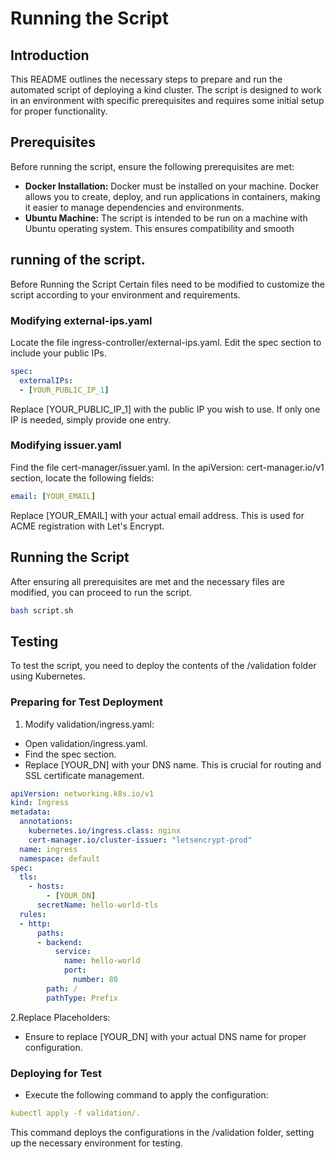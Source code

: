# Running the Script
## Introduction
This README outlines the necessary steps to prepare and run the automated script of deploying a kind cluster. The script is designed to work in an environment with specific prerequisites and requires some initial setup for proper functionality.

## Prerequisites
Before running the script, ensure the following prerequisites are met:

- **Docker Installation:** Docker must be installed on your machine. Docker allows you to create, deploy, and run applications in containers, making it easier to manage dependencies and environments.
- **Ubuntu Machine:** The script is intended to be run on a machine with Ubuntu operating system. This ensures compatibility and smooth

## running of the script.
Before Running the Script
Certain files need to be modified to customize the script according to your environment and requirements.

### Modifying external-ips.yaml
Locate the file ingress-controller/external-ips.yaml.
Edit the spec section to include your public IPs.
```yaml
spec:
  externalIPs:
  - [YOUR_PUBLIC_IP_1]

```
Replace [YOUR_PUBLIC_IP_1]  with the public IP you wish to use. If only one IP is needed, simply provide one entry.

### Modifying issuer.yaml
Find the file cert-manager/issuer.yaml.
In the apiVersion: cert-manager.io/v1 section, locate the following fields:

```yaml
email: [YOUR_EMAIL]
```
Replace [YOUR_EMAIL] with your actual email address. This is used for ACME registration with Let's Encrypt.
## Running the Script
After ensuring all prerequisites are met and the necessary files are modified, you can proceed to run the script. 
```bash
bash script.sh
```
## Testing
To test the script, you need to deploy the contents of the /validation folder using Kubernetes.

### Preparing for Test Deployment
1. Modify validation/ingress.yaml:

- Open validation/ingress.yaml.
- Find the spec section.
- Replace [YOUR_DN] with your DNS name. This is crucial for routing and SSL certificate management.

```yaml 
apiVersion: networking.k8s.io/v1
kind: Ingress
metadata:
  annotations:
    kubernetes.io/ingress.class: nginx
    cert-manager.io/cluster-issuer: "letsencrypt-prod"
  name: ingress
  namespace: default
spec:
  tls:
    - hosts:
        - [YOUR_DN]
      secretName: hello-world-tls
  rules:
  - http:
      paths:
      - backend:
          service:
            name: hello-world
            port:
              number: 80
        path: /
        pathType: Prefix
```

2.Replace Placeholders:

- Ensure to replace [YOUR_DN] with your actual DNS name for proper configuration.
### Deploying for Test
- Execute the following command to apply the configuration:

```yaml
kubectl apply -f validation/.
```
This command deploys the configurations in the /validation folder, setting up the necessary environment for testing.


